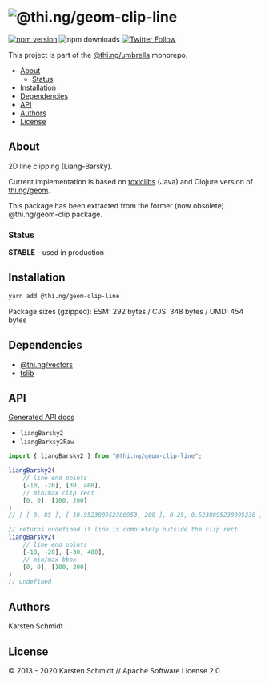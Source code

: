 <!-- This file is generated - DO NOT EDIT! -->

# ![@thi.ng/geom-clip-line](https://media.thi.ng/umbrella/banners/thing-geom-clip-line.svg?1585427390)

[![npm version](https://img.shields.io/npm/v/@thi.ng/geom-clip-line.svg)](https://www.npmjs.com/package/@thi.ng/geom-clip-line)
![npm downloads](https://img.shields.io/npm/dm/@thi.ng/geom-clip-line.svg)
[![Twitter Follow](https://img.shields.io/twitter/follow/thing_umbrella.svg?style=flat-square&label=twitter)](https://twitter.com/thing_umbrella)

This project is part of the
[@thi.ng/umbrella](https://github.com/thi-ng/umbrella/) monorepo.

- [About](#about)
  - [Status](#status)
- [Installation](#installation)
- [Dependencies](#dependencies)
- [API](#api)
- [Authors](#authors)
- [License](#license)

## About

2D line clipping (Liang-Barsky).

Current implementation is based on [toxiclibs](http://toxiclibs.org)
(Java) and Clojure version of [thi.ng/geom](http://thi.ng/geom).

This package has been extracted from the former (now obsolete)
@thi.ng/geom-clip package.

### Status

**STABLE** - used in production

## Installation

```bash
yarn add @thi.ng/geom-clip-line
```

Package sizes (gzipped): ESM: 292 bytes / CJS: 348 bytes / UMD: 454 bytes

## Dependencies

- [@thi.ng/vectors](https://github.com/thi-ng/umbrella/tree/develop/packages/vectors)
- [tslib](https://github.com/thi-ng/umbrella/tree/develop/packages/undefined)

## API

[Generated API docs](https://docs.thi.ng/umbrella/geom-clip-line/)

- `liangBarsky2`
- `liangBarksy2Raw`

```ts
import { liangBarsky2 } from "@thi.ng/geom-clip-line";

liangBarsky2(
    // line end points
    [-10, -20], [30, 400],
    // min/max clip rect
    [0, 0], [100, 200]
)
// [ [ 0, 85 ], [ 10.952380952380953, 200 ], 0.25, 0.5238095238095238 ]

// returns undefined if line is completely outside the clip rect
liangBarsky2(
    // line end points
    [-10, -20], [-30, 400],
    // min/max bbox
    [0, 0], [100, 200]
)
// undefined
```

## Authors

Karsten Schmidt

## License

&copy; 2013 - 2020 Karsten Schmidt // Apache Software License 2.0
